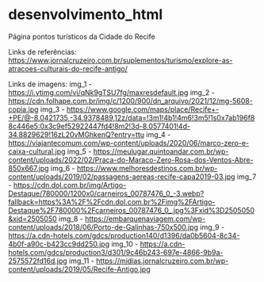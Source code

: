 # desenvolvimento_html

Página pontos turísticos da Cidade do Recife

Links de referências:
https://www.jornalcruzeiro.com.br/suplementos/turismo/explore-as-atracoes-culturais-do-recife-antigo/

Links de imagens: 
img_1 - https://i.ytimg.com/vi/qNk9gTSU7fg/maxresdefault.jpg
img_2 - https://cdn.folhape.com.br/img/c/1200/900/dn_arquivo/2021/12/mg-5608-copia.jpg
img_3 - https://www.google.com/maps/place/Recife+-+PE/@-8.0421735,-34.9378489,12z/data=!3m1!4b1!4m6!3m5!1s0x7ab196f88c446e5:0x3c9ef52922447fd4!8m2!3d-8.0577401!4d-34.8829629!16zL20vMGhkenQ?entry=ttu
img_4 - https://viajantecomum.com/wp-content/uploads/2020/06/marco-zero-e-caixa-cultural.jpg
img_5 - https://meulugar.quintoandar.com.br/wp-content/uploads/2022/02/Praca-do-Maraco-Zero-Rosa-dos-Ventos-Abre-850x667.jpg
img_6 - https://www.melhoresdestinos.com.br/wp-content/uploads/2019/02/passagens-aereas-recife-capa2019-03.jpg
img_7 - https://cdn.dol.com.br/img/Artigo-Destaque/780000/1200x0/carneiros_00787476_0_-3.webp?fallback=https%3A%2F%2Fcdn.dol.com.br%2Fimg%2FArtigo-Destaque%2F780000%2Fcarneiros_00787476_0_.jpg%3Fxid%3D2505050&xid=2505050
img_8 - https://embarquenaviagem.com/wp-content/uploads/2018/06/Porto-de-Galinhas-750x500.jpg
img_9 - https://a.cdn-hotels.com/gdcs/production140/d1396/da0b5604-8c34-4b0f-a90c-b423cc9dd250.jpg
img_10 - https://a.cdn-hotels.com/gdcs/production3/d301/9c46b243-697e-4866-9b9a-2575572fd16d.jpg
img_11 - https://midias.jornalcruzeiro.com.br/wp-content/uploads/2019/05/Recife-Antigo.jpg
